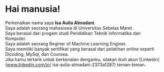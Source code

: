 # Hai manusia!
Perkenalkan nama saya **Isa Aulia Almadani**.<br>
Saya adalah seorang mahasiswa di Universitas Sebelas Maret.<br>
Saya berasal dari progam studi Pendidikan Teknik Informatika dan Komputer.<br>
Saya adalah seorang Beginer of Machine Learning Enginer.<br>
Saya memiliki banyak sertifikat yang berasal dari pelatihan online seperti Dicoding, MySql, dan Coursea.<br>
Jika kamu tertarik untuk berkenalan denganku, silakan ikuti akun [Linkedin] (www.linkedin.com/in/
isa-aulia-almadani-2373a1287) teman-teman.



